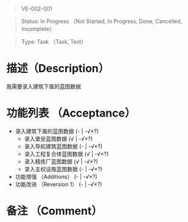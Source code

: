 > VE-002-001

> Status: In Progress （Not Started, In Progress, Done, Cancelled, Incomplete）

> Type: Task （Task, Test）

# 描述（Description）
我需要录入建筑下属的蓝图数据

# 功能列表 （Acceptance）
* 录入建筑下属的蓝图数据 (- | -√×?)
  * 录入堡垒蓝图数据 (√ | -√×?)
  * 录入导航建筑蓝图数据 (- | -√×?)
  * 录入工程复合体蓝图数据 (√ | -√×?)
  * 录入精炼厂蓝图数据 (√ | -√×?)
  * 录入主权设施蓝图数据 (- | -√×?)
* 功能增强 （Additions） (- | -√×?)
* 功能改进 （Reversion 1） (- | -√×?)

# 备注 （Comment）

